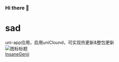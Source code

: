 ### Hi there 👋
# sad
uni-app应用，启用uniClound，可实现热更新&整包更新  
![图标标题](https://github-readme-stats.vercel.app/api?username=mayandev&theme=dark "图片悬浮文字")  
[InsaneGenji](https://www.insanegenji.com/ "我的主页")

<!--
# 一级标题
## 二级标题
### 三级标题
#### 四级标题
##### 五级标题
###### 六级标题

**加粗**
*倾斜*
***斜体加粗***
~~删除线~~
-->



<!--
**InsaneGenji/InsaneGenji** is a ✨ _special_ ✨ repository because its `README.md` (this file) appears on your GitHub profile.

Here are some ideas to get you started:

- 🔭 I’m currently working on ...
- 🌱 I’m currently learning ...
- 👯 I’m looking to collaborate on ...
- 🤔 I’m looking for help with ...
- 💬 Ask me about ...
- 📫 How to reach me: ...
- 😄 Pronouns: ...
- ⚡ Fun fact: ...
-->
